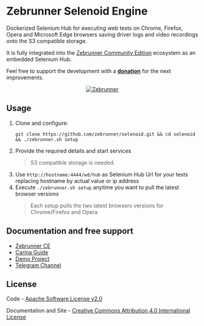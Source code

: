 Zebrunner Selenoid Engine
==================

Dockerized Selenium Hub for executing web tests on Chrome, Firefox, Opera and Microsoft Edge browsers saving driver logs and video recordings onto the S3 compatible storage.

It is fully integrated into the [Zebrunner Community Edition](https://zebrunner.github.io/community-edition) ecosystem as an embedded Selenium Hub.

Feel free to support the development with a [**donation**](https://www.paypal.com/donate/?hosted_button_id=MNHYYCYHAKUVA) for the next improvements.

<p align="center">
  <a href="https://zebrunner.com/"><img alt="Zebrunner" src="https://github.com/zebrunner/zebrunner/raw/master/docs/img/zebrunner_intro.png"></a>
</p>

## Usage
1. Clone and configure:
   ```
   git clone https://github.com/zebrunner/selenoid.git && cd selenoid && ./zebrunner.sh setup
   ```
2. Provide the required details and start services
   > S3 compatible storage is needed.
4. Use `http://hostname:4444/wd/hub` as Selenium Hub Url for your tests replacing hostname by actual value or ip address
5. Execute `./zebrunner.sh setup` anytime you want to pull the latest browser versions
   > Each setup pulls the two latest browsers versions for Chrome/Firefox and Opera

## Documentation and free support
* [Zebrunner CE](https://zebrunner.github.io/community-edition) 
* [Carina Guide](https://zebrunner.github.io/carina) 
* [Demo Project](https://github.com/qaprosoft/carina-demo) 
* [Telegram Channel](https://t.me/zebrunner)

## License
Code - [Apache Software License v2.0](http://www.apache.org/licenses/LICENSE-2.0)

Documentation and Site - [Creative Commons Attribution 4.0 International License](http://creativecommons.org/licenses/by/4.0/deed.en_US)
